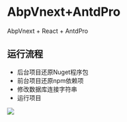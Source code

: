 # AbpVnext+AntdPro

AbpVnext + React + AntdPro

## 运行流程
- 后台项目还原Nuget程序包
- 前台项目还原npm依赖项
- 修改数据库连接字符串
- 运行项目

<img src="https://github.com/xiaoliang1314/AbpVnextModule/blob/master/modules/setting-management/page.gif?raw=true">